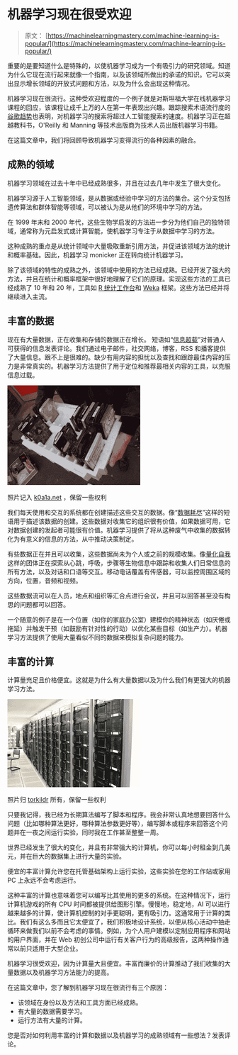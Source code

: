 # 机器学习现在很受欢迎

> 原文： [https://machinelearningmastery.com/machine-learning-is-popular/](https://machinelearningmastery.com/machine-learning-is-popular/)

重要的是要知道什么是特殊的，以使机器学习成为一个有吸引力的研究领域。知道为什么它现在流行起来就像一个指南，以及该领域所做出的承诺的知识。它可以突出显示增长领域的开放式问题和方法，以及为什么会出现这种情况。

机器学习现在很流行。这种受欢迎程度的一个例子就是对斯坦福大学在线机器学习课程的回应，该课程让成千上万的人在第一年表现出兴趣。跟踪搜索术语流行度的[谷歌趋势](http://www.google.com/trends/explore#q=machine%20learning%2C%20artificial%20intelligence)也表明，对机器学习的搜索将超过人工智能搜索的速度。机器学习正在超越教科书，O'Reilly 和 Manning 等技术出版商为技术人员出版机器学习书籍。

在这篇文章中，我们将回顾导致机器学习变得流行的各种因素的融合。

## 成熟的领域

机器学习领域在过去十年中已经成熟很多，并且在过去几年中发生了很大变化。

机器学习源于人工智能领域，是从数据或经验中学习的方法的集合。这个分支包括遗传算法和群体智能等领域，可以被认为是从他们的环境中学习的方法。

在 1999 年末和 2000 年代，这些生物学启发的方法进一步分为他们自己的独特领域，通常称为元启发式或计算智能，使机器学习专注于从数据中学习的方法。

这种成熟的重点是从统计领域中大量吸取重新引用方法，并促进该领域方法的统计和概率基础。因此，机器学习 monicker 正在转向统计机器学习。

除了该领域的特性的成熟之外，该领域中使用的方法已经成熟。已经开发了强大的方法，并且在统计和概率框架中很好地理解了它们的原理。实现这些方法的工具已经成熟了 10 年和 20 年，工具如 [R 统计工作台](http://www.r-project.org/)和 [Weka](http://www.cs.waikato.ac.nz/ml/weka/) 框架。这些方法已经并将继续进入主流。

## 丰富的数据

现在有大量数据，正在收集和存储的数据正在增长。
短语如“[信息超载](http://en.wikipedia.org/wiki/Information_overload)”对普通人可获得的信息发表评论。我们通过电子邮件，社交网络，博客，RSS 和播客提供了大量信息。跟不上是很难的。缺少有用内容的担忧以及查找和跟踪最佳内容的压力是非常真实的。机器学习方法提供了用于定位和推荐最相关内容的工具，以克服信息过载。

[![Data Abundance](img/82602b6feb1698a4408edc626645b138.jpg)](https://3qeqpr26caki16dnhd19sv6by6v-wpengine.netdna-ssl.com/wp-content/uploads/2013/12/data.jpg)

照片记入 [k0a1a.net](http://www.flickr.com/photos/binary_koala/4100679811/sizes/l/) ，保留一些权利

我们每天使用和交互的系统都在创建描述这些交互的数据。像“[数据耗尽](http://en.wikipedia.org/wiki/Digital_footprint)”这样的短语用于描述该数据的创建。这些数据对收集它的组织很有价值，如果数据可用，它对数据创建的发起者可能很有价值。机器学习提供了将从这种废气中收集的数据转化为有意义的信息的方法，从中推动决策制定。

有些数据正在并且可以收集，这些数据尚未为个人或之前的规模收集。像[量化自我](http://quantifiedself.com/)这样的团体正在探索从心跳，呼吸，步骤等生物信息中跟踪和收集人们日常信息的所有方法，以及对话和口语等交互。移动电话覆盖有传感器，可以监控周围区域的方向，位置，音频和视频。

这些数据流可以在人员，地点和组织等汇合点进行会议，并且可以回答甚至没有构思的问题都可以回答。

一个随意的例子是在一个位置（如你的家庭办公室）建模你的精神状态（如厌倦或拖延）并触发干预（如鼓励有针对性的行动）以优化某些目标（如生产力）。机器学习方法提供了使用大量看似不同的数据来模拟复杂问题的能力。

## 丰富的计算

计算量充足且价格便宜。这就是为什么有大量数据以及为什么我们有更强大的机器学习方法。

[![Abundant Computation](img/c2b1cdff1bfafce5084bf91f6b69a76a.jpg)](https://3qeqpr26caki16dnhd19sv6by6v-wpengine.netdna-ssl.com/wp-content/uploads/2013/12/Abundant-Computation.jpg)

照片归 [torkildr](http://www.flickr.com/photos/torkildr/3462607995/sizes/l/) 所有，保留一些权利

只要我记得，我已经为长期算法编写了脚本和程序。我会非常认真地想要回答什么问题（比如哪种算法更好，哪种算法参数更好等），编写脚本或程序来回答这个问题并在一夜之间运行实验，同时我在工作甚至整整一周。

世界已经发生了很大的变化，并且有非常强大的计算机，你可以每小时租金到几美元，并在巨大的数据集上进行大量的实验。

便宜的丰富计算允许您在托管基础架构上运行实验，这些实验在您的工作站或家用 PC 上永远不会考虑运行。

这种丰富的计算也意味着您可以编写比其使用的更多的系统。在这种情况下，运行计算机游戏的所有 CPU 时间都被提供给图形引擎。慢慢地，稳定地，AI 可以进行越来越多的计算，使计算机控制的对手更聪明，更有吸引力。这通常用于计算的类比。我们有这么多而且它太便宜了，我们积极地设计系统，以便从核心活动中抽走循环来做我们以前不会考虑的事情。例如，为个人用户建模以定制应用程序和网站的用户界面，并在 Web 初创公司中运行有关客户行为的高级报告，这两种操作通常以前只适用于大型企业。

机器学习很受欢迎，因为计算量大且便宜。丰富而廉价的计算推动了我们收集的大量数据以及机器学习方法能力的提高。

在这篇文章中，您了解到机器学习现在很流行有三个原因：

*   该领域在身份以及方法和工具方面已经成熟。
*   有大量的数据需要学习。
*   运行方法有大量的计算。

您是否对如何利用丰富的计算和数据以及机器学习的成熟领域有一些想法？发表评论。